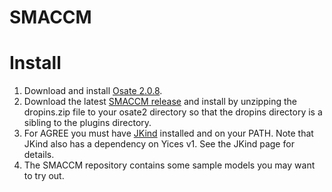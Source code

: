 SMACCM
======

Install
=====
1. Download and install [Osate 2.0.8](http://www.aadl.info/aadl/osate/stable/).
2. Download the latest [SMACCM release](https://github.com/smaccm/smaccm/releases) and install by unzipping the dropins.zip file to your osate2 directory so that the dropins directory is a sibling to the plugins directory.
3. For AGREE you must have [JKind](https://github.com/agacek/jkind/) installed and on your PATH. Note that JKind also has a dependency on Yices v1. See the JKind page for details.
4. The SMACCM repository contains some sample models you may want to try out.

